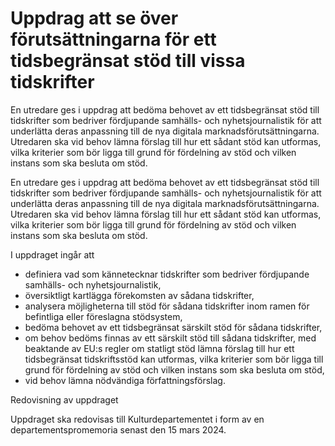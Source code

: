 # Uppdrag att se över förutsättningarna för ett tidsbegränsat stöd till vissa tidskrifter

En utredare ges i uppdrag att bedöma behovet av ett tidsbegränsat stöd till tidskrifter som bedriver fördjupande samhälls- och nyhetsjournalistik för att underlätta deras anpassning till de nya digitala marknadsförutsättningarna. Utredaren ska vid behov lämna förslag till hur ett sådant stöd kan utformas, vilka kriterier som bör ligga till grund för fördelning av stöd och vilken instans som ska besluta om stöd.

En utredare ges i uppdrag att bedöma behovet av ett tidsbegränsat stöd till tidskrifter som bedriver fördjupande samhälls- och nyhetsjournalistik för att underlätta deras anpassning till de nya digitala marknadsförutsättningarna. Utredaren ska vid behov lämna förslag till hur ett sådant stöd kan utformas, vilka kriterier som bör ligga till grund för fördelning av stöd och vilken instans som ska besluta om stöd.

I uppdraget ingår att

* definiera vad som kännetecknar tidskrifter som bedriver fördjupande samhälls- och nyhetsjournalistik,
* översiktligt kartlägga förekomsten av sådana tidskrifter,
* analysera möjligheterna till stöd för sådana tidskrifter inom ramen för befintliga eller föreslagna stödsystem,
* bedöma behovet av ett tidsbegränsat särskilt stöd för sådana tidskrifter,
* om behov bedöms finnas av ett särskilt stöd till sådana tidskrifter, med beaktande av EU:s regler om statligt stöd lämna förslag till hur ett tidsbegränsat tidskriftsstöd kan utformas, vilka kriterier som bör ligga till grund för fördelning av stöd och vilken instans som ska besluta om stöd,
* vid behov lämna nödvändiga författningsförslag.

Redovisning av uppdraget

Uppdraget ska redovisas till Kulturdepartementet i form av en departementspromemoria senast den 15 mars 2024.
